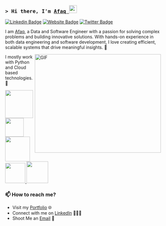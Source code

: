 ### <samp>&gt; Hi there, I'm <a href="https://afaque-portfolio.web.app/" target="_blank">Afaq </a> <img src="https://media.giphy.com/media/hvRJCLFzcasrR4ia7z/giphy.gif" width="25"> </samp>

[![Linkedin Badge](https://img.shields.io/badge/-LinkedIn-0e76a8?style=flat-square&logo=Linkedin&logoColor=white)](https://www.linkedin.com/in/afaquefarooq/)
[![Website Badge](https://img.shields.io/badge/Website-3b5998?style=flat-square&logo=google-chrome&logoColor=white)]([https://gkassym.netlify.app](https://afaque-portfolio.web.app/))
[![Twitter Badge](https://img.shields.io/badge/-Twitter-00acee?style=flat-square&logo=Twitter&logoColor=white)]([https://twitter.com/GKassym](https://x.com/afaque95))

<!--
**AfaqueFarooq/AfaqueFarooq** is a ✨ _special_ ✨ repository because its `README.md` (this file) appears on your GitHub profile.
-->


I am [Afaq]([https://www.linkedin.com/in/shubhamlondhe1996/](https://www.linkedin.com/in/afaquefarooq/)), a Data and Software Engineer with a passion for solving complex problems and building innovative solutions. With hands-on experience in both data engineering and software development, I love creating efficient, scalable systems that drive meaningful insights. 🎯

<img align="right" alt="GIF" src="https://github.com/AfaqueFarooq/AfaqueFarooq/coding.gif?raw=true" width="408" height="318" />

I mostly work with Python and Cloud based technologies. 🚀


<p float="left">
  <a href="https://python.org/" target="_blank" >
    <img src="https://media1.giphy.com/media/KAq5w47R9rmTuvWOWa/giphy.gif"  height="90" />
  </a>
   </a>
    <a href="https://www.postgresql.org" target="_blank" >
    <img src="https://www.postgresql.org/media/img/about/press/elephant.png" height="60" />
  </a>
  
  <a href="https://flask.palletsprojects.com/en/stable/" target="_blank" >
    <img src="https://www.edgica.com/wp-content/files/django-logo-big.jpg"  height="80" /> 
  </a>
  
  <a href="https://docs.gitlab.com/ee/ci/" target="_blank" >
    <img src="https://raw.githubusercontent.com/itsksaurabh/itsksaurabh/master/assets/cicd.gif"  height="65" />
  </a>
  <a href="https://www.w3.org/wiki/The_web_standards_model_-_HTML_CSS_and_JavaScript" target="_blank" >
    <img src="https://raw.githubusercontent.com/itsksaurabh/itsksaurabh/master/assets/html-css-js.png" height="70" />
  </a>
 </p>
  




### 📫 How to reach me?

 - Visit my [Portfolio](https://afaque-portfolio.web.app/) 🌐
 - Connect with me on [LinkedIn](https://www.linkedin.com/in/afaquefarooq/) 👨🏻‍💻
 - Shoot Me an [Email](mailto:afaquefarooq@gmail.com) 💌
